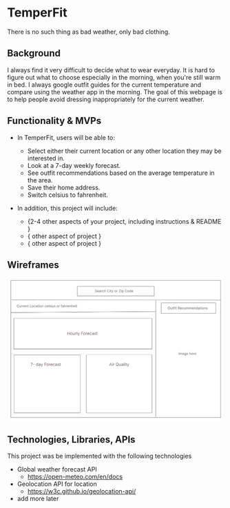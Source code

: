 # TemperFit

There is no such thing as bad weather, only bad clothing.

## Background

I always find it very difficult to decide what to wear everyday.  It is hard to figure out what to choose especially in the morning, when you're still warm in bed.
I always google outfit guides for the current temperature and compare using the weather app in the morning.
The goal of this webpage is to help people avoid dressing  inappropriately for the current weather.

## Functionality & MVPs

- In TemperFit, users will be able to:

    - Select either their current location or any other location they may be interested in. 
    - Look at a 7-day weekly forecast.
    - See outfit recommendations based on the average temperature in the area.
    - Save their home address.
    - Switch celsius to fahrenheit.

- In addition, this project will include:

    - {2-4 other aspects of your project, including instructions & README }
    - { other aspect of project }
    - { other aspect of project }


## Wireframes

![alt text](wireframes.png)

## Technologies, Libraries, APIs

This project was be implemented with the following technologies

- Global weather forecast API
    - <https://open-meteo.com/en/docs>
- Geolocation API for location
    - <https://w3c.github.io/geolocation-api/>
- add more later












